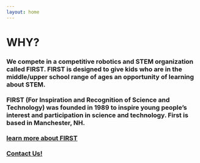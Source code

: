 ```yaml
---
layout: home
---
```

<div class="logo-box">
	<h1>WHY?</h1>
</div>
<div class="information">
	<h3>
	We compete in a competitive robotics and STEM organization called FIRST. FIRST is designed to give kids who are in the middle/upper school range of ages an opportunity of learning about STEM.
	<br>
	<br>
FIRST (For Inspiration and Recognition of Science and Technology) was founded in 1989 to inspire young people’s interest and participation in science and technology. First is based in Manchester, NH.
	<br>
	<br>
	<a href="https://www.firstinspires.org/" target="_blank">learn more about FIRST</a>
	<br>
	<br>
	<A HREF="mailto:3jbc22@gmail.com?&Subject=7%20sigma%20robotics%20Q%26A%20inquiry%20whyFirst">Contact Us!</A>
	</h3>
</div>